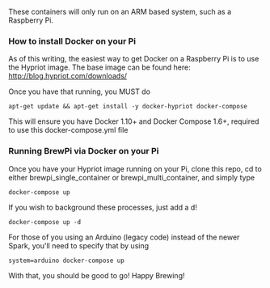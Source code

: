These containers will only run on an ARM based system, such as a Raspberry Pi.

### How to install Docker on your Pi
As of this writing, the easiest way to get Docker on a Raspberry Pi is to use the Hypriot image. The base image can be found here:
http://blog.hypriot.com/downloads/

Once you have that running, you MUST do
```
apt-get update && apt-get install -y docker-hypriot docker-compose
```
This will ensure you have Docker 1.10+ and Docker Compose 1.6+, required to use this docker-compose.yml file

### Running BrewPi via Docker on your Pi
Once you have your Hypriot image running on your Pi, clone this repo, cd to either brewpi_single_container or brewpi_multi_container, and simply type
```
docker-compose up
```

If you wish to background these processes, just add a d!
```
docker-compose up -d
```
For those of you using an Arduino (legacy code) instead of the newer Spark, you'll need to specify that by using
```
system=arduino docker-compose up
```

With that, you should be good to go! Happy Brewing!
